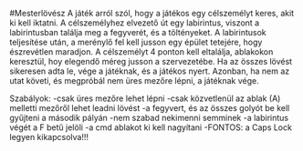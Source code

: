 #Mesterlövész
A játék arról szól, hogy a játékos egy célszemélyt keres, akit ki kell iktatni.
A célszemélyhez elvezető út egy labirintus, viszont a labirintusban találja meg a fegyverét, és a töltényeket.
A labirintusok teljesítése után, a merénylő fel kell jusson egy épület tetejére, hogy észrevétlen maradjon.
A célszemélyt 4 ponton kell eltalálja, ablakokon keresztül, hoy elegendő méreg jusson a szervezetébe.
Ha az összes lövést sikeresen adta le, vége a játéknak, és a játékos nyert.
Azonban, ha nem az utat követi, és megpróbál nem üres mezőre lépni, a játéknak vége.

Szabályok:
    -csak üres mezőre lehet lépni
    -csak közvetlenül az ablak (A) melletti mezőről lehet leadni lövést
    -a fegyvert, és az összes golyót be kell gyűjteni a második pályán
    -nem szabad nekimenni semminek
    -a labirintus végét a F betű jelöli
    -a cmd ablakot ki kell nagyítani
    -FONTOS: a Caps Lock legyen kikapcsolva!!!